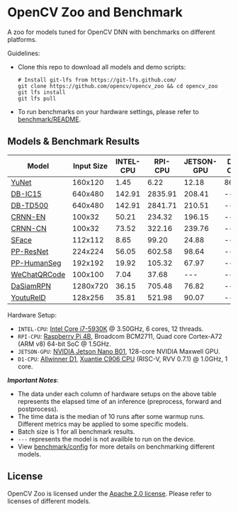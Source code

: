 # OpenCV Zoo and Benchmark

A zoo for models tuned for OpenCV DNN with benchmarks on different platforms.

Guidelines:
- Clone this repo to download all models and demo scripts:
    ```shell
    # Install git-lfs from https://git-lfs.github.com/
    git clone https://github.com/opencv/opencv_zoo && cd opencv_zoo
    git lfs install
    git lfs pull
    ```
- To run benchmarks on your hardware settings, please refer to [benchmark/README](./benchmark/README.md).

## Models & Benchmark Results

| Model | Input Size | INTEL-CPU | RPI-CPU | JETSON-GPU | D1-CPU |
|-------|------------|-----------|---------|------------|--------|
| [YuNet](./models/face_detection_yunet)   | 160x120 | 1.45   | 6.22    | 12.18 | 86.69 |
| [DB-IC15](./models/text_detection_db)    | 640x480 | 142.91 | 2835.91 | 208.41 | --- |
| [DB-TD500](./models/text_detection_db)   | 640x480 | 142.91 | 2841.71 | 210.51 | --- |
| [CRNN-EN](./models/text_recognition_crnn)   | 100x32  | 50.21  | 234.32  | 196.15 | --- |
| [CRNN-CN](./models/text_recognition_crnn)   | 100x32  | 73.52  | 322.16  | 239.76 | --- |
| [SFace](./models/face_recognition_sface) | 112x112 | 8.65 | 99.20 | 24.88 | --- |
| [PP-ResNet](./models/image_classification_ppresnet) | 224x224 | 56.05 | 602.58 | 98.64 | --- |
| [PP-HumanSeg](./models/human_segmentation_pphumanseg) | 192x192 | 19.92 | 105.32 | 67.97 | --- |
| [WeChatQRCode](./models/qrcode_wechatqrcode) | 100x100 | 7.04 | 37.68 | --- | --- |
| [DaSiamRPN](./models/object_tracking_dasiamrpn) | 1280x720 | 36.15 | 705.48 | 76.82 | --- |
| [YoutuReID](./models/person_reid_youtureid) | 128x256 | 35.81 | 521.98 | 90.07 | --- |

Hardware Setup:
- `INTEL-CPU`: [Intel Core i7-5930K](https://www.intel.com/content/www/us/en/products/sku/82931/intel-core-i75930k-processor-15m-cache-up-to-3-70-ghz/specifications.html) @ 3.50GHz, 6 cores, 12 threads.
- `RPI-CPU`: [Raspberry Pi 4B](https://www.raspberrypi.com/products/raspberry-pi-4-model-b/specifications/), Broadcom BCM2711, Quad core Cortex-A72 (ARM v8) 64-bit SoC @ 1.5GHz.
- `JETSON-GPU`: [NVIDIA Jetson Nano B01](https://developer.nvidia.com/embedded/jetson-nano-developer-kit), 128-core NVIDIA Maxwell GPU.
- `D1-CPU`: [Allwinner D1](https://d1.docs.aw-ol.com/en), [Xuantie C906 CPU](https://www.t-head.cn/product/C906?spm=a2ouz.12986968.0.0.7bfc1384auGNPZ) (RISC-V, RVV 0.7.1) @ 1.0GHz, 1 core.

***Important Notes***:
- The data under each column of hardware setups on the above table represents the elapsed time of an inference (preprocess, forward and postprocess).
- The time data is the median of 10 runs after some warmup runs. Different metrics may be applied to some specific models.
- Batch size is 1 for all benchmark results.
- `---` represents the model is not availble to run on the device.
- View [benchmark/config](./benchmark/config) for more details on benchmarking different models.

## License

OpenCV Zoo is licensed under the [Apache 2.0 license](./LICENSE). Please refer to licenses of different models.
